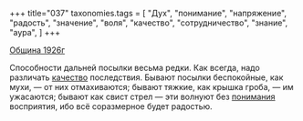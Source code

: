 +++
title="037"
taxonomies.tags = [
 "Дух",
 "понимание",
 "напряжение",
 "радость",
 "значение",
 "воля",
 "качество",
 "сотрудничество",
 "знание",
 "аура",
]
+++

[Община 1926г](/agni/1926)

Способности дальней посылки весьма редки. Как всегда, надо различать [качество](/tags/качество) последствия. Бывают посылки беспокойные, как мухи, — от них отмахиваются; бывают тяжкие, как крышка гроба, — им ужасаются; бывают как свист стрел — эти волнуют без [понимания](/tags/радость) восприятия, ибо всё соразмерное будет радостью.   

